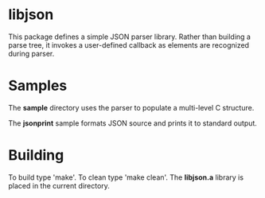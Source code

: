 libjson
=======

This package defines a simple JSON parser library. Rather than building a
parse tree, it invokes a user-defined callback as elements are recognized
during parser.

Samples
=======

The **sample** directory uses the parser to populate a multi-level C structure.

The **jsonprint** sample formats JSON source and prints it to standard output.

Building
========

To build type 'make'. To clean type 'make clean'. The **libjson.a** library is
placed in the current directory.
